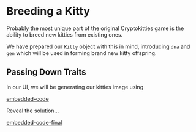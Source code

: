 Breeding a Kitty
===

Probably the most unique part of the original Cryptokitties game is the ability to breed new kitties from existing ones.

We have prepared our `Kitty` object with this in mind, introducing `dna` and `gen` which will be used in forming brand new kitty offspring.

## Passing Down Traits

In our UI, we will be generating our kitties image using 

[embedded-code](./assets/3.4-template.rs ':include :type=code embed-template')

<a onmousedown="showHint()" onmouseup="hideHint()">Reveal the solution...</a>

[embedded-code-final](./assets/3.4-finished-code.rs ':include :type=code embed-final')